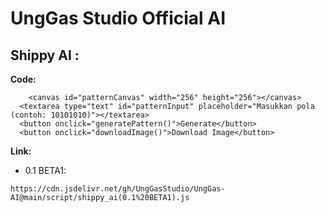 # UngGas Studio Official AI

## Shippy AI :

**Code:**
```
    <canvas id="patternCanvas" width="256" height="256"></canvas>
  <textarea type="text" id="patternInput" placeholder="Masukkan pola (contoh: 10101010)"></textarea>
  <button onclick="generatePattern()">Generate</button>
  <button onclick="downloadImage()">Download Image</button>
```

**Link:**
- 0.1 BETA1:
```
https://cdn.jsdelivr.net/gh/UngGasStudio/UngGas-AI@main/script/shippy_ai(0.1%20BETA1).js
```
